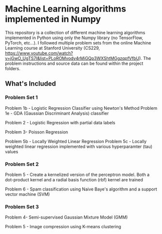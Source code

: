 # Machine Learning algorithms implemented in Numpy

This repository is a collection of different machine learning algorithms implemented in Python using only the Numpy library (no TensorFlow, PyTorch, etc...). I followed multiple problem sets from the online Machine Learning course at Stanford University (CS229, https://www.youtube.com/watch?v=jGwO_UgTS7I&list=PLoROMvodv4rMiGQp3WXShtMGgzqpfVfbU). The problem instructions and source data can be found within the project folders. 

## What's Included

### Problem Set 1
Problem 1b - Logistic Regression Classifier using Newton's Method
Problem 1e - GDA (Gaussian Discriminant Analysis) classifier

Problem 2 - Logistic Regression with partial data labels

Problem 3- Poisson Regression

Problem 5b - Locally Weighted Linear Regression
Problem 5c - Locally weighted linear regression implemented with various hyperparamter (tau) values

### Problem Set 2
Problem 5 - Create a kernelized version of the perceptron model. Both a dot-product kernel and a radial basis function (rbf) kernel are trained

Problem 6 - Spam classification using Naive Baye's algorithm and a support vector machine (SVM)

### Problem Set 3
Problem 4- Semi-supervised Gaussian Mixture Model (GMM)

Problem 5 - Image compression using K-means clustering

